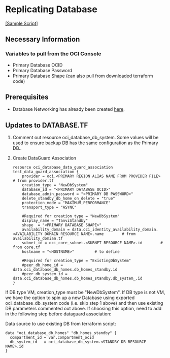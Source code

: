 # Replicating Database

[[Sample Script]](/Terraform/sample_project/database.tf)

## Necessary Information

### Variables to pull from the OCI Console
             
- Primary Database OCID
- Primary Database Password
- Primary Database Shape (can also pull from downloaded terraform code)

## Prerequisites 

- Database Networking has already been created [here](/docs/network/replicating_network.md#updates-for-database--remote-peering-connection).

## Updates to DATABASE.TF

1. Comment out resource oci_database_db_system. Some values will be used to ensure backup DB has the same configuration as the Primary DB..

2. Create DataGuard Association
    ```
    resource oci_database_data_guard_association test_data_guard_association {
        provider = oci.<PRIMARY REGION ALIAS NAME FROM PROVIDER FILE>       # from provider.tf
        creation_type = "NewDbSystem" 
        database_id = "<PRIMARY DATABASE OCID>"
        database_admin_password = "<PRIMARY DB PASSWORD>"
        delete_standby_db_home_on_delete = "true"
        protection_mode = "MAXIMUM_PERFORMANCE"
        transport_type = "ASYNC"

        #Required for creation_type = "NewDbSystem"
        display_name = "TanviStandby"
        shape  = "<PRIMARY DATABASE SHAPE>"
        availability_domain = data.oci_identity_availability_domain.<AVAILABILITY DOMAIN RESOURCE NAME>.name        # from availability_domian.tf
        subnet_id = oci_core_subnet.<SUBNET RESOURCE NAME>.id        # from core.tf
        hostname = "<HOSTNAME>"         # to define

        #Required for creation_type = "ExistingDbSystem"
        #peer_db_home_id = data.oci_database_db_homes.db_homes_standby.id
        #peer_db_system_id = data.oci_database_db_homes.db_homes_standby.db_system_.id
    }
    ```

If DB type VM, creation_type must be "NewDbSystem". If DB type is not VM, we have the option to spin up a new Database using exported oci_database_db_system code (i.e. skip step 1 above) and then use existing DB parameters commented out above. If choosing this option, need to add in the following step before dataguard association:

Data source to use existing DB from terraform script:
```
data "oci_database_db_homes" "db_homes_standby" {
  compartment_id = var.compartment_ocid
  db_system_id   = oci_database_db_system.<STANDBY DB RESOURCE NAME>.id
}
```
